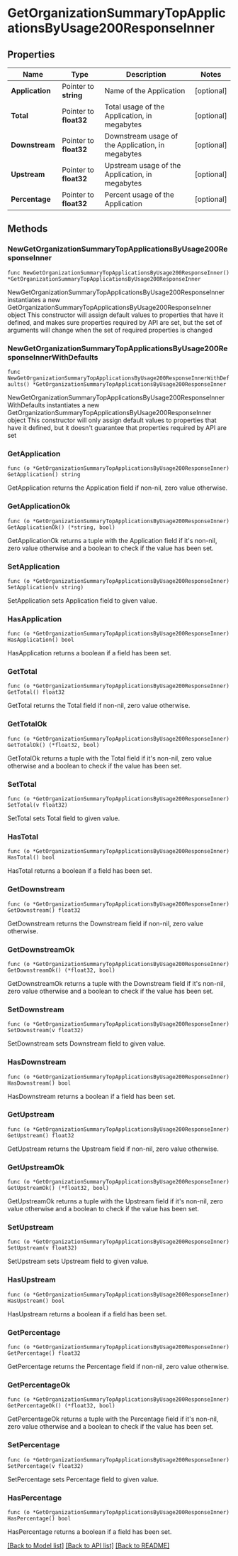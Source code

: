 # GetOrganizationSummaryTopApplicationsByUsage200ResponseInner

## Properties

Name | Type | Description | Notes
------------ | ------------- | ------------- | -------------
**Application** | Pointer to **string** | Name of the Application | [optional] 
**Total** | Pointer to **float32** | Total usage of the Application, in megabytes | [optional] 
**Downstream** | Pointer to **float32** | Downstream usage of the Application, in megabytes | [optional] 
**Upstream** | Pointer to **float32** | Upstream usage of the Application, in megabytes | [optional] 
**Percentage** | Pointer to **float32** | Percent usage of the Application | [optional] 

## Methods

### NewGetOrganizationSummaryTopApplicationsByUsage200ResponseInner

`func NewGetOrganizationSummaryTopApplicationsByUsage200ResponseInner() *GetOrganizationSummaryTopApplicationsByUsage200ResponseInner`

NewGetOrganizationSummaryTopApplicationsByUsage200ResponseInner instantiates a new GetOrganizationSummaryTopApplicationsByUsage200ResponseInner object
This constructor will assign default values to properties that have it defined,
and makes sure properties required by API are set, but the set of arguments
will change when the set of required properties is changed

### NewGetOrganizationSummaryTopApplicationsByUsage200ResponseInnerWithDefaults

`func NewGetOrganizationSummaryTopApplicationsByUsage200ResponseInnerWithDefaults() *GetOrganizationSummaryTopApplicationsByUsage200ResponseInner`

NewGetOrganizationSummaryTopApplicationsByUsage200ResponseInnerWithDefaults instantiates a new GetOrganizationSummaryTopApplicationsByUsage200ResponseInner object
This constructor will only assign default values to properties that have it defined,
but it doesn't guarantee that properties required by API are set

### GetApplication

`func (o *GetOrganizationSummaryTopApplicationsByUsage200ResponseInner) GetApplication() string`

GetApplication returns the Application field if non-nil, zero value otherwise.

### GetApplicationOk

`func (o *GetOrganizationSummaryTopApplicationsByUsage200ResponseInner) GetApplicationOk() (*string, bool)`

GetApplicationOk returns a tuple with the Application field if it's non-nil, zero value otherwise
and a boolean to check if the value has been set.

### SetApplication

`func (o *GetOrganizationSummaryTopApplicationsByUsage200ResponseInner) SetApplication(v string)`

SetApplication sets Application field to given value.

### HasApplication

`func (o *GetOrganizationSummaryTopApplicationsByUsage200ResponseInner) HasApplication() bool`

HasApplication returns a boolean if a field has been set.

### GetTotal

`func (o *GetOrganizationSummaryTopApplicationsByUsage200ResponseInner) GetTotal() float32`

GetTotal returns the Total field if non-nil, zero value otherwise.

### GetTotalOk

`func (o *GetOrganizationSummaryTopApplicationsByUsage200ResponseInner) GetTotalOk() (*float32, bool)`

GetTotalOk returns a tuple with the Total field if it's non-nil, zero value otherwise
and a boolean to check if the value has been set.

### SetTotal

`func (o *GetOrganizationSummaryTopApplicationsByUsage200ResponseInner) SetTotal(v float32)`

SetTotal sets Total field to given value.

### HasTotal

`func (o *GetOrganizationSummaryTopApplicationsByUsage200ResponseInner) HasTotal() bool`

HasTotal returns a boolean if a field has been set.

### GetDownstream

`func (o *GetOrganizationSummaryTopApplicationsByUsage200ResponseInner) GetDownstream() float32`

GetDownstream returns the Downstream field if non-nil, zero value otherwise.

### GetDownstreamOk

`func (o *GetOrganizationSummaryTopApplicationsByUsage200ResponseInner) GetDownstreamOk() (*float32, bool)`

GetDownstreamOk returns a tuple with the Downstream field if it's non-nil, zero value otherwise
and a boolean to check if the value has been set.

### SetDownstream

`func (o *GetOrganizationSummaryTopApplicationsByUsage200ResponseInner) SetDownstream(v float32)`

SetDownstream sets Downstream field to given value.

### HasDownstream

`func (o *GetOrganizationSummaryTopApplicationsByUsage200ResponseInner) HasDownstream() bool`

HasDownstream returns a boolean if a field has been set.

### GetUpstream

`func (o *GetOrganizationSummaryTopApplicationsByUsage200ResponseInner) GetUpstream() float32`

GetUpstream returns the Upstream field if non-nil, zero value otherwise.

### GetUpstreamOk

`func (o *GetOrganizationSummaryTopApplicationsByUsage200ResponseInner) GetUpstreamOk() (*float32, bool)`

GetUpstreamOk returns a tuple with the Upstream field if it's non-nil, zero value otherwise
and a boolean to check if the value has been set.

### SetUpstream

`func (o *GetOrganizationSummaryTopApplicationsByUsage200ResponseInner) SetUpstream(v float32)`

SetUpstream sets Upstream field to given value.

### HasUpstream

`func (o *GetOrganizationSummaryTopApplicationsByUsage200ResponseInner) HasUpstream() bool`

HasUpstream returns a boolean if a field has been set.

### GetPercentage

`func (o *GetOrganizationSummaryTopApplicationsByUsage200ResponseInner) GetPercentage() float32`

GetPercentage returns the Percentage field if non-nil, zero value otherwise.

### GetPercentageOk

`func (o *GetOrganizationSummaryTopApplicationsByUsage200ResponseInner) GetPercentageOk() (*float32, bool)`

GetPercentageOk returns a tuple with the Percentage field if it's non-nil, zero value otherwise
and a boolean to check if the value has been set.

### SetPercentage

`func (o *GetOrganizationSummaryTopApplicationsByUsage200ResponseInner) SetPercentage(v float32)`

SetPercentage sets Percentage field to given value.

### HasPercentage

`func (o *GetOrganizationSummaryTopApplicationsByUsage200ResponseInner) HasPercentage() bool`

HasPercentage returns a boolean if a field has been set.


[[Back to Model list]](../README.md#documentation-for-models) [[Back to API list]](../README.md#documentation-for-api-endpoints) [[Back to README]](../README.md)


